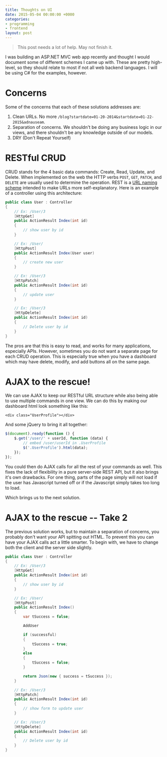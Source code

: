 ```yaml
---
title: Thoughts on UI
date: 2015-05-04 00:00:00 +0000
categories:
- programming
- frontend
layout: post
---
```


> This post needs a lot of help. May not finish it.

I was building an ASP.NET MVC web app recently and thought I would document some
of different schemes I came up with. These are pretty high-level, so they should
relate to most if not all web backend languages. I will be using C# for the
examples, however.

# Concerns

Some of the concerns that each of these solutions addresses are:

1. Clean URLs. No more
    `/blog?startdate=01-20-2014&startdate=01-22-2015&adnauseam`.
2. Separation of concerns. We shouldn't be doing any business logic in our
    views, and there shouldn't be any knowledge outside of our models.
3. DRY (Don't Repeat Yourself)

# RESTful CRUD

CRUD stands for the 4 basic data commands: Create, Read, Update, and Delete.
When implemented on the web the HTTP verbs `POST`, `GET`, `PATCH`, and `DELETE`
are usually used to determine the operation. REST is a [URL naming scheme][1]
intended to make URLs more self-explanatory. Here is an example of a controller
using this architecture:

~~~csharp
public class User : Controller
{
    // Ex: /User/3
    [HttpGet]
    public ActionResult Index(int id)
    {
        // show user by id
    }

    // Ex: /User/
    [HttpPost]
    public ActionResult Index(User user)
    {
        // create new user
    }

    // Ex: /User/3
    [HttpPatch]
    public ActionResult Index(int id)
    {
        // update user
    }

    // Ex: /User/3
    [HttpDelete]
    public ActionResult Index(int id)
    {
        // Delete user by id
    }
}
~~~

The pros are that this is easy to read, and works for many applications,
especially APIs. However, sometimes you do not want a separate page for each
CRUD operation. This is especially true when you have a dashboard which may have
delete, modify, and add buttons all on the same page.

# AJAX to the rescue!

We can use AJAX to keep our RESTful URL structure while also being able to use
multiple commands in one view. We can do this by making our dashboard html look
something like this:

~~~markup
<div class="UserProfile"></div>
~~~

And some jQuery to bring it all together:

~~~javascript
$(document).ready(function () {
    $.get('/user/' + userId, function (data) {
        // embed /user/userId in .UserProfile
        $('.UserProfile').html(data);
    });
});
~~~

You could then do AJAX calls for all the rest of your commands as well. This
fixes the lack of flexibility in a pure server-side REST API, but it also brings
it's own drawbacks. For one thing, parts of the page simply will not load if the
user has Javascript turned off or if the Javascript simply takes too long to
load.

Which brings us to the next solution.

# AJAX to the rescue -- Take 2

The previous solution works, but to maintain a separation of concerns, you
probably don't want your API spitting out HTML. To prevent this you can have
your AJAX calls act a little smarter. To begin with, we have to change both the
client and the server side slightly.

~~~csharp
public class User : Controller
{
    // Ex: /User/3
    [HttpGet]
    public ActionResult Index(int id)
    {
        // show user by id
    }

    // Ex: /User/
    [HttpPost]
    public ActionResult Index()
    {
        var tSuccess = false;

        AddUser

        if (successful)
        {
            tSuccess = true;
        }
        else
        {
            tSuccess = false;
        }

        return Json(new { success = tSuccess });
    }

    // Ex: /User/3
    [HttpPatch]
    public ActionResult Index(int id)
    {
        // show form to update user
    }

    // Ex: /User/3
    [HttpDelete]
    public ActionResult Index(int id)
    {
        // Delete user by id
    }
}
~~~
  [1]:http://tools.ietf.org/html/draft-gregorio-uritemplate-05
